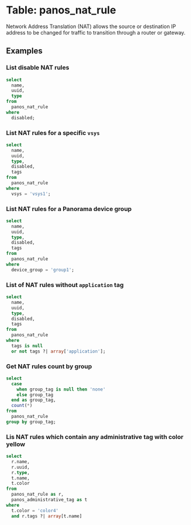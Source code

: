 # Table: panos_nat_rule

Network Address Translation (NAT) allows the source or destination IP address to be changed for traffic to transition through a router or gateway.

## Examples

### List disable NAT rules

```sql
select
  name,
  uuid,
  type
from
  panos_nat_rule
where
  disabled;
```

### List NAT rules for a specific `vsys`

```sql
select
  name,
  uuid,
  type,
  disabled,
  tags
from
  panos_nat_rule
where
  vsys = 'vsys1';
```

### List NAT rules for a **Panorama** device group

```sql
select
  name,
  uuid,
  type,
  disabled,
  tags
from
  panos_nat_rule
where
  device_group = 'group1';
```

### List of NAT rules without `application` tag

```sql
select
  name,
  uuid,
  type,
  disabled,
  tags
from
  panos_nat_rule
where
  tags is null
  or not tags ?| array['application'];
```

### Get NAT rules count by group

```sql
select
  case
    when group_tag is null then 'none'
    else group_tag
  end as group_tag,
  count(*)
from
  panos_nat_rule
group by group_tag;
```

### Lis NAT rules which contain any administrative tag with color yellow

```sql
select
  r.name,
  r.uuid,
  r.type,
  t.name,
  t.color
from
  panos_nat_rule as r,
  panos_administrative_tag as t
where
  t.color = 'color4'
  and r.tags ?| array[t.name]
```
